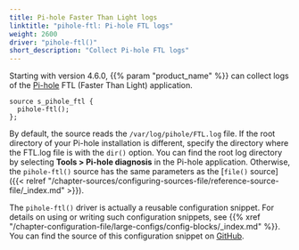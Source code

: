 ```yaml
---
title: Pi-hole Faster Than Light logs
linktitle: "pihole-ftl: Pi-hole FTL logs"
weight: 2600
driver: "pihole-ftl()"
short_description: "Collect Pi-hole FTL logs"
---
```

<!-- This file is under the copyright of Axoflow, and licensed under Apache License 2.0, except for using the Axoflow and AxoSyslog trademarks. -->

Starting with version 4.6.0, {{% param "product_name" %}} can collect logs of the [Pi-hole](https://pi-hole.net/) FTL (Faster Than Light) application.

```shell
source s_pihole_ftl {
  pihole-ftl();
};
```

By default, the source reads the `/var/log/pihole/FTL.log` file. If the root directory of your Pi-hole installation is different, specify the directory where the FTL.log file is with the `dir()` option. You can find the root log directory by selecting **Tools > Pi-hole diagnosis** in the Pi-hole application. Otherwise, the `pihole-ftl()` source has the same parameters as the [`file()` source]({{< relref "/chapter-sources/configuring-sources-file/reference-source-file/_index.md" >}}).

The `pihole-ftl()` driver is actually a reusable configuration snippet. For details on using or writing such configuration snippets, see {{% xref "/chapter-configuration-file/large-configs/config-blocks/_index.md" %}}. You can find the source of this configuration snippet on [GitHub](https://github.com/axoflow/axosyslog/tree/master/scl/pihole).
